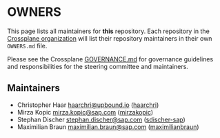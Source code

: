 # OWNERS

This page lists all maintainers for **this** repository. Each repository in the [Crossplane
organization](https://github.com/crossplane/) will list their repository maintainers in their own
`OWNERS.md` file.

Please see the Crossplane
[GOVERNANCE.md](https://github.com/crossplane/crossplane/blob/master/GOVERNANCE.md) for governance
guidelines and responsibilities for the steering committee and maintainers.

## Maintainers

* Christopher Haar <haarchri@upbound.io> ([haarchri](https://github.com/haarchri))
* Mirza Kopic <mirza.kopic@sap.com> ([mirzakopic](https://github.com/mirzakopic))
* Stephan Discher <stephan.discher@sap.com> ([sdischer-sap](https://github.com/sdischer-sap))
* Maximilian Braun <maximilian.braun@sap.com> ([maximilianbraun](https://github.com/maximilianbraun))
